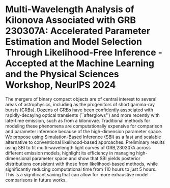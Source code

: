 # Multi-Wavelength Analysis of Kilonova Associated with GRB 230307A: Accelerated Parameter Estimation and Model Selection Through Likelihood-Free Inference - Accepted at the Machine Learning and the Physical Sciences Workshop, NeurIPS 2024

The mergers of binary compact objects are of central interest to several areas of astrophysics, including as the progenitors of short gamma-ray bursts (GRBs). Dozens of GRBs have been confidently associated with rapidly-decaying optical transients (``afterglows'') and more recently with late-time emission, such as from a kilonovae.  Traditional methods for modeling these phenomena are computationally expensive for comparison and parameter inference because of the high-dimension parameter space. We propose using Simulation-Based Inference (SBI) as a fast and scalable alternative to conventional likelihood-based approaches. Preliminary results using SBI to fit multi-wavelength light curves of GRB\,230307A across different emission models, highlight its efficiency in managing high-dimensional parameter space and show that SBI yields posterior distributions consistent with those from likelihood-based methods, while significantly reducing computational time from 110 hours to just 5 hours. This is a significant saving that can allow for more exhaustive model comparisons in future works.
